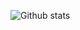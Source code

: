 
![Github stats](https://github-readme-stats.vercel.app/api?username=Darkship&theme=react&show_icons=true&count_private=true)
